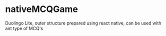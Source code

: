 # nativeMCQGame
Duolingo Lite, outer structure prepared using react native, can be used with ant type of MCQ's
